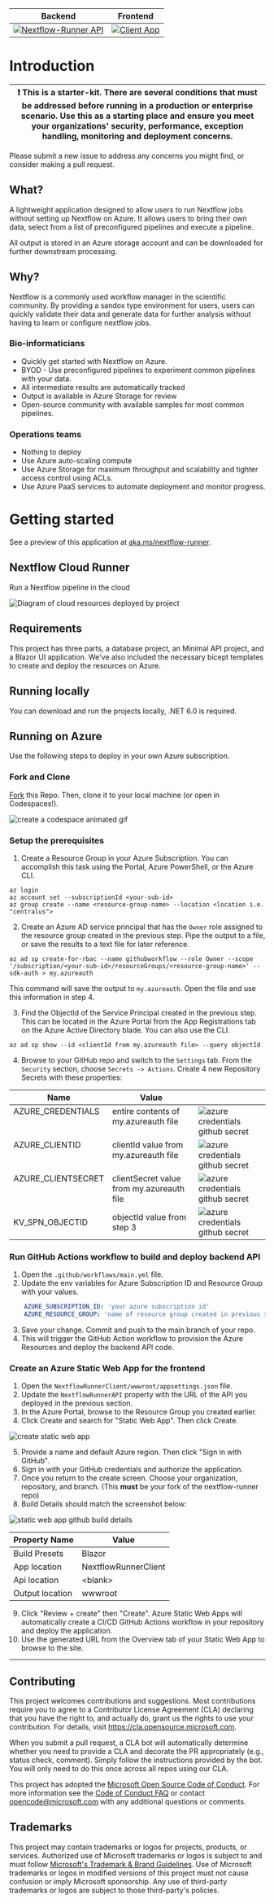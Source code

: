 | Backend | Frontend |
| ------- | -------- |
| [![Nextflow-Runner API](https://github.com/microsoft/nextflow-runner/actions/workflows/main.yml/badge.svg)](https://github.com/microsoft/nextflow-runner/actions/workflows/main.yml) | [![Client App](https://github.com/microsoft/nextflow-runner/actions/workflows/azure-static-web-apps-happy-ocean-0f6450210.yml/badge.svg)](https://github.com/microsoft/nextflow-runner/actions/workflows/azure-static-web-apps-happy-ocean-0f6450210.yml) |

# Introduction
| :exclamation:  This is a starter-kit. There are several conditions that must be addressed before running in a production or enterprise scenario. Use this as a starting place and ensure you meet your organizations' security, performance, exception handling, monitoring and deployment concerns.  |
|-----------------------------------------|

Please submit a new issue to address any concerns you might find, or consider making a pull request.

## What?
A lightweight application designed to allow users to run Nextflow jobs without setting up Nextflow on Azure. It allows users to bring their own data, select from a list of preconfigured pipelines and execute a pipeline.

All output is stored in an Azure storage account and can be downloaded for further downstream processing.

## Why?
Nextflow is a commonly used workflow manager in the scientific community. By providing  a sandox type environment for users, users can quickly validate their data and generate data for further analysis without having to learn or configure nextflow jobs.

### Bio-informaticians
* Quickly get started with Nextflow on Azure.
* BYOD - Use preconfigured pipelines to experiment common pipelines with your data.
* All intermediate results are automatically tracked
* Output is available in Azure Storage for review
* Open-source community with available samples for most common pipelines.


### Operations teams
* Nothing to deploy
* Use Azure auto-scaling compute
* Use Azure Storage for maximum throughput and scalability and tighter access control using ACLs.
* Use Azure PaaS services to automate deployment and monitor progress.


# Getting started
See a preview of this application at [aka.ms/nextflow-runner](https://aka.ms/nextflow-runner).

## Nextflow Cloud Runner
Run a Nextflow pipeline in the cloud

![Diagram of cloud resources deployed by project](./docs/imgs/nextflow-runner.png)

## Requirements
This project has three parts, a database project, an Minimal API project, and a Blazor UI application. We've also included the necessary bicept templates to create and deploy the resources on Azure.

## Running locally
You can download and run the projects locally, .NET 6.0 is required.

## Running on Azure
Use the following steps to deploy in your own Azure subscription.
### Fork and Clone 
[Fork](https://github.com/Microsoft/nextflow-runner/fork) this Repo. Then, clone it to your local machine (or open in Codespaces!).

![create a codespace animated gif](./docs/imgs/create-codespace.gif)

### Setup the prerequisites
1. Create a Resource Group in your Azure Subscription. You can accomplish this task using the Portal, Azure PowerShell, or the Azure CLI.
```
az login
az account set --subscriptionId <your-sub-id>
az group create --name <resource-group-name> --location <location i.e. "centralus">
```

2. Create an Azure AD service principal that has the `Owner` role assigned to the resource group created in the previous step. Pipe the output to a file, or save the results to a text file for later reference.
```
az ad sp create-for-rbac --name githubworkflow --role Owner --scope '/subscription/<your-sub-id>/resourceGroups/<resource-group-name>' --sdk-auth > my.azureauth
```
This command will save the output to `my.azureauth`. Open the file and use this information in step 4.

3. Find the ObjectId of the Service Principal created in the previous step. This can be located in the Azure Portal from the App Registrations tab on the Azure Active Directory blade. You can also use the CLI.
```
az ad sp show --id <clientId from my.azureauth file> --query objectId
```

4. Browse to your GitHub repo and switch to the `Settings` tab. From the `Security` section, choose `Secrets -> Actions`.
Create 4 new Repository Secrets with these properties:
<table>
    <thead>
        <tr>
            <th>Name</th>
            <th>Value</th>
            <th>&nbsp;</th>
        </tr>
    </thead>
    <tbody>
    <tr valign="top">
        <td>AZURE_CREDENTIALS</td>
        <td>entire contents of my.azureauth file</td>
        <td><img alt="azure credentials github secret" src="./docs/imgs/create-secret-azure-creds.png" /></td>
    </tr>
    <tr valign="top">
        <td>AZURE_CLIENTID</td>
        <td>clientId value from my.azureauth file</td>
        <td><img alt="azure credentials github secret" src="./docs/imgs/create-secret-azure-clientid.png" /></td>
    </tr>
    <tr valign="top">
        <td>AZURE_CLIENTSECRET</td>
        <td>clientSecret value from my.azureauth file</td>
        <td><img alt="azure credentials github secret" src="./docs/imgs/create-secret-azure-clientsecret.png" /></td>
    </tr>
    <tr>
        <td>KV_SPN_OBJECTID</td>
        <td>objectId value from step 3</td>
        <td><img alt="azure credentials github secret" src="./docs/imgs/create-secret-azure-objectid.png" /></td>
    </tr>
    <tbody>
</table>

### Run GitHub Actions workflow to build and deploy backend API
1. Open the `.github/workflows/main.yml` file.
2. Update the env variables for Azure Subscription ID and Resource Group with your values.
``` yml
    AZURE_SUBSCRIPTION_ID: 'your azure subscription id'
    AZURE_RESOURCE_GROUP: 'name of resource group created in previous step (i.e. rg-nextflow-runner)'
```
3. Save your change. Commit and push to the main branch of your repo.
4. This will trigger the GitHub Action workflow to provision the Azure Resources and deploy the backend API code.

### Create an Azure Static Web App for the frontend
1. Open the `NextflowRunnerClient/wwwroot/appsettings.json` file.
2. Update the `NextflowRunnerAPI` property with the URL of the API you deployed in the previous section.
3. In the Azure Portal, browse to the Resource Group you created earlier.
4. Click Create and search for "Static Web App". Then click Create.

![create static web app](./docs/imgs/create-swa.gif)

5. Provide a name and default Azure region. Then click "Sign in with GitHub".
6. Sign in with your GitHub credentials and authorize the application.
7. Once you return to the create screen. Choose your organization, repository, and branch. (This __must__ be your fork of the nextflow-runner repo)
8. Build Details should match the screenshot below:

![static web app github build details](./docs/imgs/create-swa-github.png)

| Property Name | Value |
| ------------- | ----- |
| Build Presets | Blazor |
| App location | NextflowRunnerClient |
| Api location | &lt;blank&gt; |
| Output location | wwwroot |

9. Click "Review + create" then "Create". Azure Static Web Apps will automatically create a CI/CD GitHub Actions workflow in your repository and deploy the application.
10. Use the generated URL from the Overview tab of your Static Web App to browse to the site.

<hr/>

## Contributing

This project welcomes contributions and suggestions.  Most contributions require you to agree to a
Contributor License Agreement (CLA) declaring that you have the right to, and actually do, grant us
the rights to use your contribution. For details, visit https://cla.opensource.microsoft.com.

When you submit a pull request, a CLA bot will automatically determine whether you need to provide
a CLA and decorate the PR appropriately (e.g., status check, comment). Simply follow the instructions
provided by the bot. You will only need to do this once across all repos using our CLA.

This project has adopted the [Microsoft Open Source Code of Conduct](https://opensource.microsoft.com/codeofconduct/).
For more information see the [Code of Conduct FAQ](https://opensource.microsoft.com/codeofconduct/faq/) or
contact [opencode@microsoft.com](mailto:opencode@microsoft.com) with any additional questions or comments.

## Trademarks

This project may contain trademarks or logos for projects, products, or services. Authorized use of Microsoft 
trademarks or logos is subject to and must follow 
[Microsoft's Trademark & Brand Guidelines](https://www.microsoft.com/en-us/legal/intellectualproperty/trademarks/usage/general).
Use of Microsoft trademarks or logos in modified versions of this project must not cause confusion or imply Microsoft sponsorship.
Any use of third-party trademarks or logos are subject to those third-party's policies.
